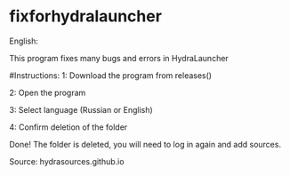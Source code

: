 # fixforhydralauncher

English:

This program fixes many bugs and errors in HydraLauncher

#Instructions:
1: Download the program from releases()

2: Open the program

3: Select language (Russian or English)

4: Confirm deletion of the folder



Done! The folder is deleted, you will need to log in again and add sources.

Source:
hydrasources.github.io
